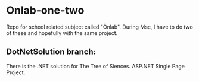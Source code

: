 # Onlab-one-two
Repo for school related subject called "Önlab". During Msc, I have to do two of these and hopefully with the same project.

## DotNetSolution branch:
There is the .NET solution for The Tree of Siences. ASP.NET Single Page Project.
